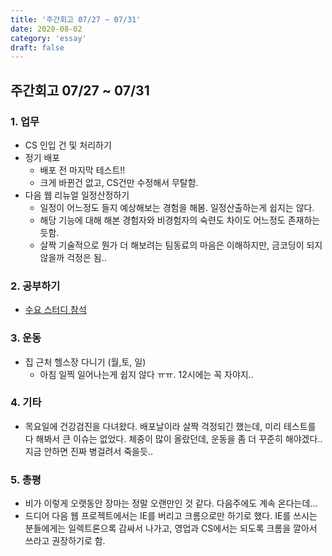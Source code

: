 ```yaml
---
title: '주간회고 07/27 ~ 07/31'
date: 2020-08-02
category: 'essay'
draft: false
---
```


## 주간회고 07/27 ~ 07/31

### 1. 업무

- CS 인입 건 및 처리하기
- 정기 배포
  - 배포 전 마지막 테스트!!
  - 크게 바뀐건 없고, CS건만 수정해서 무탈함.
- 다음 웹 리뉴얼 일정산정하기
  - 일정이 어느정도 들지 예상해보는 경험을 해봄. 일정산출하는게 쉽지는 않다.
  - 해당 기능에 대해 해본 경험자와 비경험자의 숙련도 차이도 어느정도 존재하는 듯함.
  - 살짝 기술적으로 뭔가 더 해보려는 팀동료의 마음은 이해하지만, 금코딩이 되지 않을까 걱정은 됨..

### 2. 공부하기

- [수요 스터디 참석](https://github.com/bluelion2/Wednesday_Salon/issues/5)

### 3. 운동

- 집 근처 헬스장 다니기 (월,토, 일)
  - 아침 일찍 일어나는게 쉽지 않다 ㅠㅠ. 12시에는 꼭 자야지..

### 4. 기타

- 목요일에 건강검진을 다녀왔다. 배포날이라 살짝 걱정되긴 했는데, 미리 테스트를 다 해봐서 큰 이슈는 없었다.
  체중이 많이 올랐던데, 운동을 좀 더 꾸준히 해야겠다.. 지금 안하면 진짜 병걸려서 죽을듯..

### 5. 총평

- 비가 이렇게 오랫동안 장마는 정말 오랜만인 것 같다. 다음주에도 계속 온다는데...
- 드디어 다음 웹 프로젝트에서는 IE를 버리고 크롬으로만 하기로 했다. IE를 쓰시는 분들에게는 일렉트론으록 감싸서 나가고,
  영업과 CS에서는 되도록 크롬을 깔아서 쓰라고 권장하기로 함.
